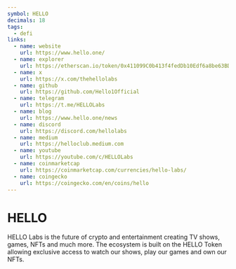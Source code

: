 ```yaml
---
symbol: HELLO
decimals: 18
tags:
  - defi
links:
  - name: website
    url: https://www.hello.one/
  - name: explorer
    url: https://etherscan.io/token/0x411099C0b413f4fedDb10Edf6a8be63BD321311C
  - name: x
    url: https://x.com/thehellolabs
  - name: github
    url: https://github.com/Hello1Official
  - name: telegram
    url: https://t.me/HELLOLabs
  - name: blog
    url: https://www.hello.one/news
  - name: discord
    url: https://discord.com/hellolabs
  - name: medium
    url: https://helloclub.medium.com
  - name: youtube
    url: https://youtube.com/c/HELLOLabs
  - name: coinmarketcap
    url: https://coinmarketcap.com/currencies/hello-labs/
  - name: coingecko
    url: https://coingecko.com/en/coins/hello
---
```


# HELLO

HELLO Labs is the future of crypto and entertainment creating TV shows, games, NFTs and much more. The ecosystem is built on the HELLO Token allowing exclusive access to watch our shows, play our games and own our NFTs.
